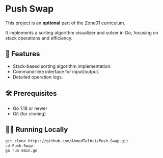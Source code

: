 # Push Swap

This project is an **optional** part of the Zone01 curriculum.

It implements a sorting algorithm visualizer and solver in Go, focusing on stack operations and efficiency.

## 🚀 Features

- Stack-based sorting algorithm implementation.
- Command-line interface for input/output.
- Detailed operation logs.

## 🛠️ Prerequisites

- Go 1.18 or newer
- Git (for cloning)

## 🏃‍♂️ Running Locally

```bash
git clone https://github.com/AhmedTalbii/Push-Swap.git
cd Push-Swap
go run main.go
